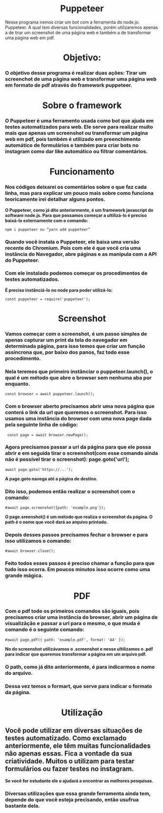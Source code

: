 <h1 style="text-align: center;"> Puppeteer </h1>
Nesse programa iremos criar um bot com a ferramenta do node.js: Puppeteer. A qual tem diversas funcionalidades, porém utilizaremos apenas a de tirar um screenshot de uma página web e também a de transformar uma página web em pdf. 

<h1 style="text-align: center;"> Objetivo: </h1>

  ### O objetivo desse programa é realizar duas ações: Tirar um screenchot de uma página web e transformar uma página web em formato de pdf através do framework puppeteer.

<h1 style="text-align: center;"> Sobre o framework </h1>

  ### O Puppeteer é uma ferramento usada como bot que ajuda em testes automatizados para web. Ele serve para realizar muito mais que apenas um screenshot ou transformar um página web em pdf, pois também é utilizado em preenchimento automático de formulários e também para criar bots no instagram como dar like automático ou filtrar comentários.

<h1 style="text-align: center;"> Funcionamento </h1>

  ### Nos códigos deixarei os comentários sobre o que faz cada linha, mas para explicar um pouco mais sobre como funciona teoricamente irei detalhar alguns pontos.

**O Puppeteer, como já dito anteriormente, é um framework javascript do software node.js. Para que possamos começar a ultilizá-lo é preciso baixá-lo externamente com o comando:** 
```
npm i puppeteer ou “yarn add puppeteer”
```
  ### Quando você instala o Puppeteer, ele baixa uma versão recente do Chromium. Pois com ele é que você cria uma instância do Navegador, abre páginas e as manipula com a API do Puppeteer.

  ### Com ele instalado podemos começar os procedimentos de testes automatizados.

**É preciso instânciá-lo no node para poder utilizá-lo:**
```
const puppeteer = require('puppeteer');
```

<h1 style="text-align: center;"> Screenshot </h1>

  ### Vamos começar com o screenshot, é um passo simples de apenas capturar um print da tela do navegador em determinada página, para isso temos que criar um função assíncrona que, por baixo dos panos, faz todo esse procedimento. 

  ### Nela teremos que primeiro instânciar o puppeteer.launch(), o qual é um método que abre o browser sem nenhuma aba por enquanto.

```
const browser = await puppeteer.launch();
```

  ### Com o browser aberto precisamos abrir uma nova página que conterá o link da url que queremos o screenshot. Para isso usamos uma instância do browser com uma nova page dada pela seguinte linha de código: 

```
 const page = await browser.newPage();
```

  ### Agora precisamos passar a url da página para que ele possa abrir e em seguida tirar o screenshot(com esse comando ainda não é possível tirar o screenshot): page.goto('url');
```
await page.goto('https://...');
```

**A page.goto navega até a página de destino.**

  ### Dito isso, podemos então realizar o screenshot com o comando: 
```
#await page.screenshot({path: 'example.png'});
```
**O page.sreenshot() é um método que realiza o screenshot da página. O path é o nome que você dará ao arquivo printado.**

  ### Depois desses passos precisamos fechar o browser e para isso utilizamos o comando:
```
#await browser.close();
```
  ### Feito todos esses passos é preciso chamar a função para que tudo isso ocorra. Em poucos minutos isso ocorre como uma grande mágica.

<h1 style="text-align: center;"> PDF </h1>


  ### Com o pdf todo os primeiros comandos são iguais, pois precisamos criar uma instância do browser, abrir um página de visualizãção e passar a url para o mesmo, o que muda é comando é o seguinte comando:
```
#await page.pdf({ path: 'example.pdf', format: 'A4' });
```
**No do screenshot utilizávamos o .screenshot e nesse ultilizamos o .pdf para indicar que queremos transformar a página em um arquivo pdf.**

  ### O path, como já dito anteriormente, é para indicarmos o nome do arquivo. 
  ### Dessa vez temos o formart, que serve para indicar o formato da página. 


<h1 style="text-align: center;"> Utilização </h1>

  ## Você pode utilizar em diversas situações de testes automatizado. Como exclamado anteriormente, ele têm muitas funcionalidades não apenas essas. Fica a vontade da sua criatividade. Muitos o utilizam para testar formulários ou fazer testes no instagram.
  
**Se você for estudante ele o ajudará a encontrar as melhores pesquisas.**

  ### Diversas utilizações que essa grande ferramenta ainda tem, depende do que você esteja precisando, então usufrua bastante dela.
